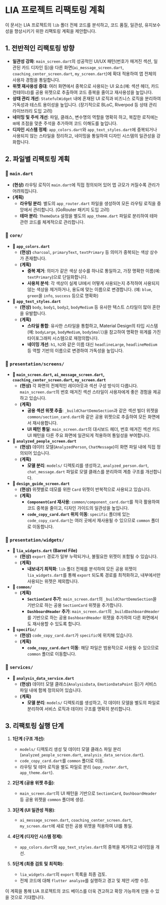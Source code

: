 
# LIA 프로젝트 리팩토링 계획

이 문서는 LIA 프로젝트의 `lib` 폴더 전체 코드를 분석하고, 코드 품질, 일관성, 유지보수성을 향상시키기 위한 리팩토링 계획을 제안합니다.

## 1. 전반적인 리팩토링 방향

- **일관성 강화**: `main_screen.dart`의 성공적인 UI/UX 패턴(번호가 매겨진 섹션, 일관된 카드 디자인 등)을 다른 화면(`ai_message_screen.dart`, `coaching_center_screen.dart`, `my_screen.dart`)에 확대 적용하여 앱 전체의 사용자 경험을 통일합니다.
- **위젯 재사용성 증대**: 여러 화면에서 중복으로 사용되는 UI 요소(예: 섹션 헤더, 카드 컨테이너)를 공용 위젯으로 추출하여 코드 중복을 줄이고 재사용성을 높입니다.
- **상태 관리 개선**: `StatefulWidget` 내에 혼재된 UI 로직과 비즈니스 로직을 분리하여 가독성과 테스트 용이성을 높입니다. (장기적으로 BLoC, Riverpod 등 상태 관리 라이브러리 도입 고려)
- **네이밍 및 주석 개선**: 파일, 클래스, 변수명의 역할을 명확히 하고, 복잡한 로직에는 `왜`에 초점을 맞춘 주석을 추가하여 코드 이해도를 높입니다.
- **디자인 시스템 정제**: `app_colors.dart`와 `app_text_styles.dart`에 중복되거나 사용되지 않는 스타일을 정리하고, 네이밍을 통일하여 디자인 시스템의 일관성을 강화합니다.

## 2. 파일별 리팩토링 계획

### 📄 `main.dart`
- **(현상)** 라우팅 로직이 `main.dart`에 직접 정의되어 있어 앱 규모가 커질수록 관리가 어려워집니다.
- **(계획)**
    - **라우팅 분리**: 별도의 `app_router.dart` 파일을 생성하여 모든 라우팅 로직을 중앙에서 관리합니다. (GoRouter 패키지 도입 고려)
    - **테마 분리**: `ThemeData` 설정을 별도의 `app_theme.dart` 파일로 분리하여 테마 관련 코드를 체계적으로 관리합니다.

### 📂 `core/`
- **📄 `app_colors.dart`**
    - **(현상)** `charcoal`, `primaryText`, `textPrimary` 등 의미가 중복되는 색상 상수가 존재합니다.
    - **(계획)**
        - **중복 제거**: 의미가 같은 색상 상수를 하나로 통일하고, 가장 명확한 이름(예: `textPrimary`)으로 단일화합니다.
        - **사용처 분석**: 각 색상이 실제 UI에서 어떻게 사용되는지 추적하여 사용되지 않는 색상을 제거하거나, 용도에 맞는 이름으로 변경합니다. (예: `blue`, `green`을 `info`, `success` 등으로 명확화)
- **📄 `app_text_styles.dart`**
    - **(현상)** `body`, `body1`, `body2`, `bodyMedium` 등 유사한 텍스트 스타일이 많아 혼란을 유발합니다.
    - **(계획)**
        - **스타일 통합**: 유사한 스타일을 통합하고, Material Design의 타입 시스템(예: `bodyLarge`, `bodyMedium`, `bodySmall`)을 참고하여 명확한 위계를 가진 타이포그래피 시스템으로 재정의합니다.
        - **네이밍 개선**: `h1`, `h2`와 같은 이름 대신 `headlineLarge`, `headlineMedium` 등 역할 기반의 이름으로 변경하여 가독성을 높입니다.

### 📂 `presentation/screens/`
- **📄 `main_screen.dart`, `ai_message_screen.dart`, `coaching_center_screen.dart`, `my_screen.dart`**
    - **(현상)** 각 화면의 전체적인 레이아웃과 섹션 구성 방식이 다릅니다. `main_screen.dart`의 번호 매겨진 섹션 스타일이 사용자에게 좋은 경험을 제공하고 있습니다.
    - **(계획)**
        - **공용 섹션 위젯 추출**: `_buildChartDemoSection`과 같은 섹션 빌더 위젯을 `common/section_card.dart`와 같은 공용 위젯으로 추출하여 모든 화면에서 재사용합니다.
        - **UI 패턴 통일**: `main_screen.dart`의 대시보드 헤더, 번호 매겨진 섹션 카드 UI 패턴을 다른 주요 화면에 일관되게 적용하여 통일성을 부여합니다.
- **📄 `analyzed_people_screen.dart`**
    - **(현상)** 데이터 모델(`AnalyzedPerson`, `ChatMessage`)이 화면 파일 내에 직접 정의되어 있습니다.
    - **(계획)**
        - **모델 분리**: `models/` 디렉토리를 생성하고, `analyzed_person.dart`, `chat_message.dart` 파일로 모델 클래스를 분리하여 계층 구조를 개선합니다.
- **📄 `design_guide_screen.dart`**
    - **(현상)** 위젯별로 데모를 위한 `Card` 위젯이 반복적으로 사용되고 있습니다.
    - **(계획)**
        - **`ComponentCard` 재사용**: `common/component_card.dart`를 적극 활용하여 코드 중복을 줄이고, 디자인 가이드의 일관성을 높입니다.
        - **`code_copy_card.dart` 위치 이동**: `specific` 폴더에 있는 `code_copy_card.dart`는 여러 곳에서 재사용될 수 있으므로 `common` 폴더로 이동합니다.

### 📂 `presentation/widgets/`
- **📄 `lia_widgets.dart` (Barrel File)**
    - **(현상)** `export` 경로가 일부 누락되거나, 불필요한 위젯이 포함될 수 있습니다.
    - **(계획)**
        - **내보내기 최적화**: `lib` 폴더 전체를 분석하여 모든 공용 위젯이 `lia_widgets.dart`를 통해 `export` 되도록 경로를 최적화하고, 내부에서만 사용되는 위젯은 제외합니다.
- **📂 `common/`**
    - **(계획)**
        - **`SectionCard` 추가**: `main_screen.dart`의 `_buildChartDemoSection`을 기반으로 하는 공용 `SectionCard` 위젯을 추가합니다.
        - **`DashboardHeader` 추가**: `main_screen.dart`의 `_buildDashboardHeader`를 기반으로 하는 공용 `DashboardHeader` 위젯을 추가하여 다른 화면에서도 재사용할 수 있도록 합니다.
- **📂 `specific/`**
    - **(현상)** `code_copy_card.dart`가 `specific`에 위치해 있습니다.
    - **(계획)**
        - **`code_copy_card.dart` 이동**: 해당 파일은 범용적으로 사용될 수 있으므로 `common` 폴더로 이동합니다.

### 📂 `services/`
- **📄 `analysis_data_service.dart`**
    - **(현상)** 데이터 모델 클래스(`AnalysisData`, `EmotionDataPoint` 등)가 서비스 파일 내에 함께 정의되어 있습니다.
    - **(계획)**
        - **모델 분리**: `models/` 디렉토리를 생성하고, 각 데이터 모델을 별도의 파일로 분리하여 서비스 로직과 데이터 구조를 명확히 분리합니다.

## 3. 리팩토링 실행 단계

1. **1단계 (구조 개선)**:
    - `models/` 디렉토리 생성 및 데이터 모델 클래스 파일 분리 (`analyzed_people_screen.dart`, `analysis_data_service.dart`).
    - `code_copy_card.dart`를 `common` 폴더로 이동.
    - 라우팅 및 테마 로직을 별도 파일로 분리 (`app_router.dart`, `app_theme.dart`).

2. **2단계 (공용 위젯 추출)**:
    - `main_screen.dart`의 UI 패턴을 기반으로 `SectionCard`, `DashboardHeader` 등 공용 위젯을 `common` 폴더에 생성.

3. **3단계 (UI 일관성 적용)**:
    - `ai_message_screen.dart`, `coaching_center_screen.dart`, `my_screen.dart`에 새로 만든 공용 위젯을 적용하여 UI를 통일.

4. **4단계 (디자인 시스템 정제)**:
    - `app_colors.dart`와 `app_text_styles.dart`의 중복을 제거하고 네이밍을 개선.

5. **5단계 (최종 검토 및 최적화)**:
    - `lia_widgets.dart`의 `export` 목록을 최종 검토.
    - 전체 코드에 대해 `flutter analyze`를 실행하고 경고 및 제안 사항 수정.

이 계획을 통해 LIA 프로젝트의 코드 베이스를 더욱 견고하고 확장 가능하게 만들 수 있을 것으로 기대합니다.
